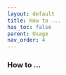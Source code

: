 ```yaml
---
layout: default
title: How to ...
has_toc: false  
parent: Usage
nav_order: 4
---
```


### How to ...
